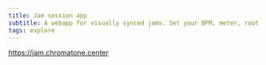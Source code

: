 ```yaml
---
title: Jam session app
subtitle: A webapp for visually synced jams. Set your BPM, meter, root note and scale to play in sync together!
tags: explore
---
```



https://jam.chromatone.center